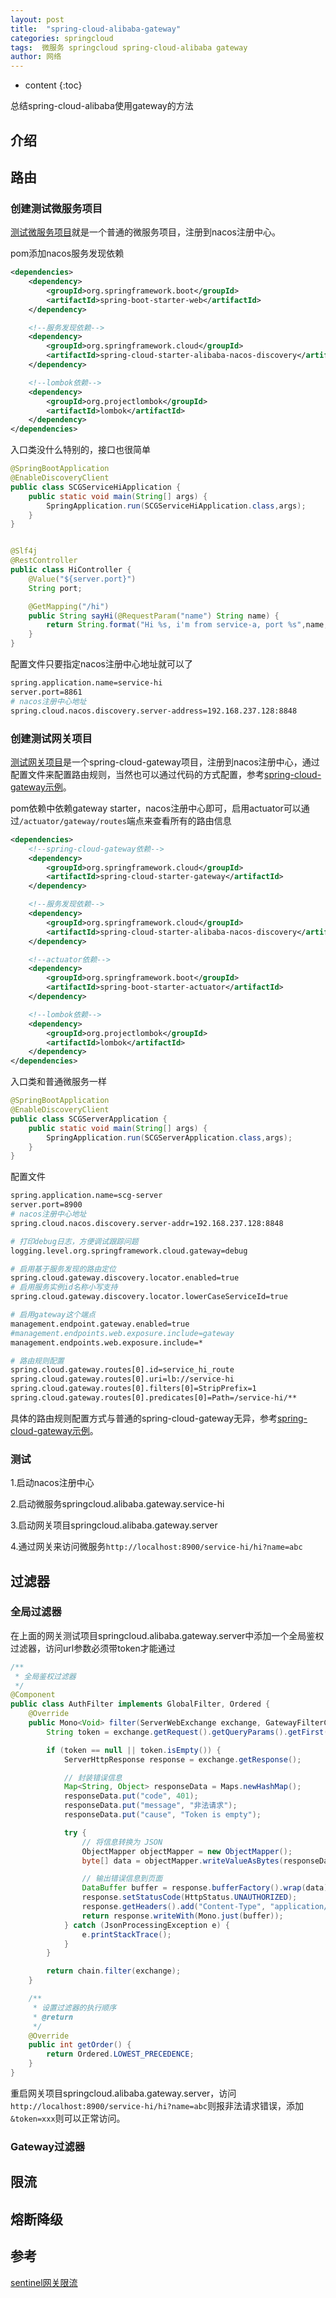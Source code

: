 ```yaml
---
layout: post
title:  "spring-cloud-alibaba-gateway"
categories: springcloud
tags:  微服务 springcloud spring-cloud-alibaba gateway
author: 网络
---
```


* content
{:toc}

总结spring-cloud-alibaba使用gateway的方法







## 介绍

## 路由

### 创建测试微服务项目

[测试微服务项目](https://gitee.com/qigangzhong/springcloud.alibaba/tree/master/springcloud.alibaba.gateway/springcloud.alibaba.gateway.service-hi)就是一个普通的微服务项目，注册到nacos注册中心。

pom添加nacos服务发现依赖

```xml
<dependencies>
    <dependency>
        <groupId>org.springframework.boot</groupId>
        <artifactId>spring-boot-starter-web</artifactId>
    </dependency>

    <!--服务发现依赖-->
    <dependency>
        <groupId>org.springframework.cloud</groupId>
        <artifactId>spring-cloud-starter-alibaba-nacos-discovery</artifactId>
    </dependency>

    <!--lombok依赖-->
    <dependency>
        <groupId>org.projectlombok</groupId>
        <artifactId>lombok</artifactId>
    </dependency>
</dependencies>
```

入口类没什么特别的，接口也很简单

```java
@SpringBootApplication
@EnableDiscoveryClient
public class SCGServiceHiApplication {
    public static void main(String[] args) {
        SpringApplication.run(SCGServiceHiApplication.class,args);
    }
}


@Slf4j
@RestController
public class HiController {
    @Value("${server.port}")
    String port;

    @GetMapping("/hi")
    public String sayHi(@RequestParam("name") String name) {
        return String.format("Hi %s, i'm from service-a, port %s",name,port);
    }
}
```

配置文件只要指定nacos注册中心地址就可以了

```bash
spring.application.name=service-hi
server.port=8861
# nacos注册中心地址
spring.cloud.nacos.discovery.server-address=192.168.237.128:8848
```

### 创建测试网关项目

[测试网关项目](https://gitee.com/qigangzhong/springcloud.alibaba/tree/master/springcloud.alibaba.gateway/springcloud.alibaba.gateway.server)是一个spring-cloud-gateway项目，注册到nacos注册中心，通过配置文件来配置路由规则，当然也可以通过代码的方式配置，参考[spring-cloud-gateway示例](https://qigangzhong.github.io/2019/08/20/springcloud-gateway/)。

pom依赖中依赖gateway starter，nacos注册中心即可，启用actuator可以通过`/actuator/gateway/routes`端点来查看所有的路由信息

```xml
<dependencies>
    <!--spring-cloud-gateway依赖-->
    <dependency>
        <groupId>org.springframework.cloud</groupId>
        <artifactId>spring-cloud-starter-gateway</artifactId>
    </dependency>

    <!--服务发现依赖-->
    <dependency>
        <groupId>org.springframework.cloud</groupId>
        <artifactId>spring-cloud-starter-alibaba-nacos-discovery</artifactId>
    </dependency>

    <!--actuator依赖-->
    <dependency>
        <groupId>org.springframework.boot</groupId>
        <artifactId>spring-boot-starter-actuator</artifactId>
    </dependency>

    <!--lombok依赖-->
    <dependency>
        <groupId>org.projectlombok</groupId>
        <artifactId>lombok</artifactId>
    </dependency>
</dependencies>
```

入口类和普通微服务一样

```java
@SpringBootApplication
@EnableDiscoveryClient
public class SCGServerApplication {
    public static void main(String[] args) {
        SpringApplication.run(SCGServerApplication.class,args);
    }
}
```

配置文件

```bash
spring.application.name=scg-server
server.port=8900
# nacos注册中心地址
spring.cloud.nacos.discovery.server-addr=192.168.237.128:8848

# 打印debug日志，方便调试跟踪问题
logging.level.org.springframework.cloud.gateway=debug

# 启用基于服务发现的路由定位
spring.cloud.gateway.discovery.locator.enabled=true
# 启用服务实例id名称小写支持
spring.cloud.gateway.discovery.locator.lowerCaseServiceId=true

# 启用gateway这个端点
management.endpoint.gateway.enabled=true
#management.endpoints.web.exposure.include=gateway
management.endpoints.web.exposure.include=*

# 路由规则配置
spring.cloud.gateway.routes[0].id=service_hi_route
spring.cloud.gateway.routes[0].uri=lb://service-hi
spring.cloud.gateway.routes[0].filters[0]=StripPrefix=1
spring.cloud.gateway.routes[0].predicates[0]=Path=/service-hi/**
```

具体的路由规则配置方式与普通的spring-cloud-gateway无异，参考[spring-cloud-gateway示例](https://qigangzhong.github.io/2019/08/20/springcloud-gateway/)。

### 测试

1.启动nacos注册中心

2.启动微服务springcloud.alibaba.gateway.service-hi

3.启动网关项目springcloud.alibaba.gateway.server

4.通过网关来访问微服务`http://localhost:8900/service-hi/hi?name=abc`

## 过滤器

### 全局过滤器

在上面的网关测试项目springcloud.alibaba.gateway.server中添加一个全局鉴权过滤器，访问url参数必须带token才能通过

```java
/**
 * 全局鉴权过滤器
 */
@Component
public class AuthFilter implements GlobalFilter, Ordered {
    @Override
    public Mono<Void> filter(ServerWebExchange exchange, GatewayFilterChain chain) {
        String token = exchange.getRequest().getQueryParams().getFirst("token");

        if (token == null || token.isEmpty()) {
            ServerHttpResponse response = exchange.getResponse();

            // 封装错误信息
            Map<String, Object> responseData = Maps.newHashMap();
            responseData.put("code", 401);
            responseData.put("message", "非法请求");
            responseData.put("cause", "Token is empty");

            try {
                // 将信息转换为 JSON
                ObjectMapper objectMapper = new ObjectMapper();
                byte[] data = objectMapper.writeValueAsBytes(responseData);

                // 输出错误信息到页面
                DataBuffer buffer = response.bufferFactory().wrap(data);
                response.setStatusCode(HttpStatus.UNAUTHORIZED);
                response.getHeaders().add("Content-Type", "application/json;charset=UTF-8");
                return response.writeWith(Mono.just(buffer));
            } catch (JsonProcessingException e) {
                e.printStackTrace();
            }
        }

        return chain.filter(exchange);
    }

    /**
     * 设置过滤器的执行顺序
     * @return
     */
    @Override
    public int getOrder() {
        return Ordered.LOWEST_PRECEDENCE;
    }
}
```

重启网关项目springcloud.alibaba.gateway.server，访问`http://localhost:8900/service-hi/hi?name=abc`则报非法请求错误，添加`&token=xxx`则可以正常访问。

### Gateway过滤器

## 限流

## 熔断降级

## 参考

[sentinel网关限流](https://github.com/alibaba/Sentinel/wiki/%E7%BD%91%E5%85%B3%E9%99%90%E6%B5%81)
